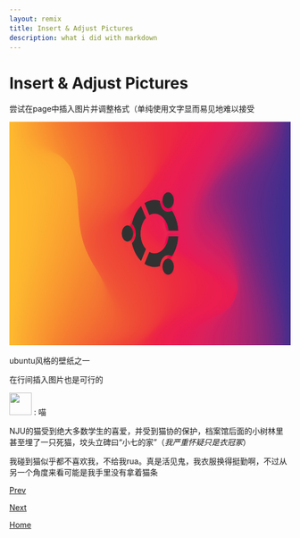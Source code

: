 ```yaml
---
layout: remix
title: Insert & Adjust Pictures
description: what i did with markdown
---
```


# Insert & Adjust Pictures

尝试在page中插入图片并调整格式（单纯使用文字显而易见地难以接受

<img src="../fig/wallpaper.jpg"
width="600"
height="400"/>

ubuntu风格的壁纸之一

在行间插入图片也是可行的

<img src="../fig/another-cat.jpg"
width="40"
height="40"/> : 喵

NJU的猫受到绝大多数学生的喜爱，并受到猫协的保护，档案馆后面的小树林里甚至埋了一只死猫，坟头立碑曰“小七的家”（*我严重怀疑只是衣冠冢*）

我碰到猫似乎都不喜欢我，不给我rua。真是活见鬼，我衣服换得挺勤啊，不过从另一个角度来看可能是我手里没有拿着猫条

[Prev](./page-operations.md)

[Next](./insert-audio.md)

[Home](../index.md)
